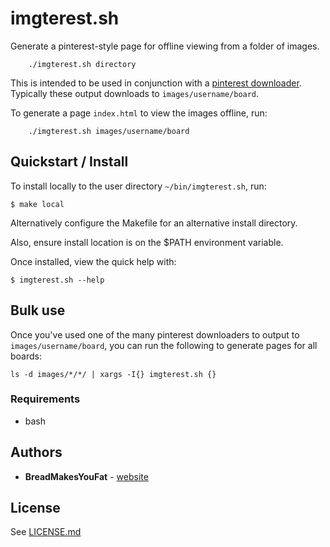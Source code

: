 # imgterest.sh

Generate a pinterest-style page for offline viewing from a folder of images.

```
    ./imgterest.sh directory
```

This is intended to be used in conjunction with a [pinterest downloader](https://github.com/SevenLines/pinterest-board-downloader).
Typically these output downloads to ``images/username/board``.

To generate a page ``index.html`` to view the images offline, run:
```
    ./imgterest.sh images/username/board
```

## Quickstart / Install

To install locally to the user directory ``~/bin/imgterest.sh``, run:
```
$ make local
```

Alternatively configure the Makefile for an alternative install directory.

Also, ensure install location is on the $PATH environment variable.

Once installed, view the quick help with:
```
$ imgterest.sh --help
```

## Bulk use

Once you've used one of the many pinterest downloaders to output to ``images/username/board``,
you can run the following to generate pages for all boards:

```
ls -d images/*/*/ | xargs -I{} imgterest.sh {}
```

### Requirements

- bash

## Authors

* **BreadMakesYouFat** - [website](https://www.github.com/BreadMakesYouFat)

## License

See [LICENSE.md](LICENSE.md)

